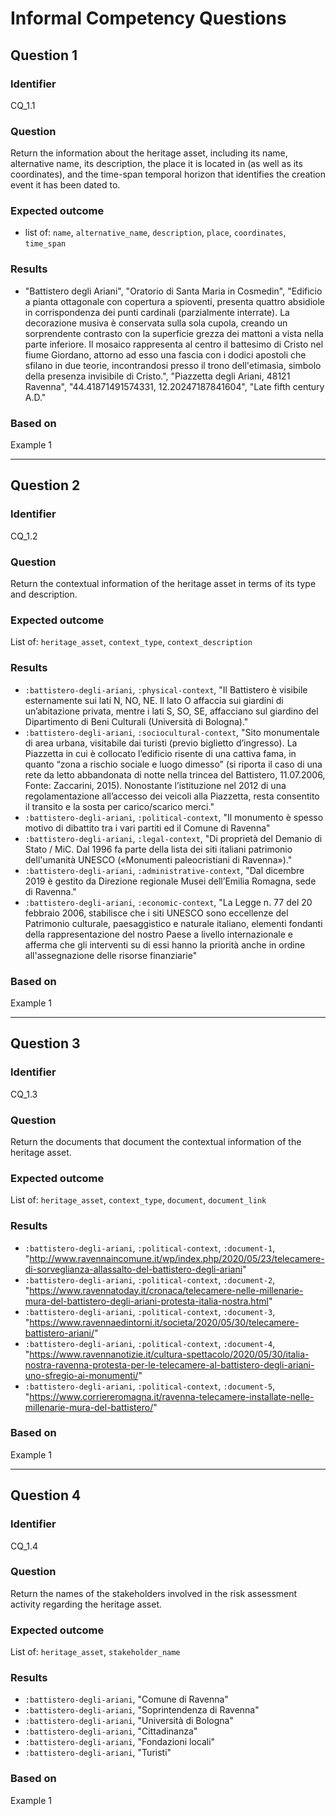 # Informal Competency Questions
## Question 1

### Identifier
CQ_1.1

### Question
Return the information about the heritage asset, including its name, alternative name, its description, the place it is located in (as well as its coordinates), and the time-span temporal horizon that identifies the creation event it has been dated to.

### Expected outcome
* list of: `name`, `alternative_name`, `description`, `place`, `coordinates`, `time_span`

### Results
* "Battistero degli Ariani", "Oratorio di Santa Maria in Cosmedin", "Edificio a pianta ottagonale con copertura a spioventi, presenta quattro absidiole in corrispondenza dei punti cardinali (parzialmente interrate). La decorazione musiva è conservata sulla sola cupola, creando un sorprendente contrasto con la superficie grezza dei mattoni a vista nella parte inferiore. Il mosaico rappresenta al centro il battesimo di Cristo nel fiume Giordano, attorno ad esso una fascia con i dodici apostoli che sfilano in due teorie, incontrandosi presso il trono dell'etimasìa, simbolo della presenza invisibile di Cristo.", "Piazzetta degli Ariani, 48121 Ravenna", "44.41871491574331, 12.20247187841604", "Late fifth century A.D."

### Based on
Example 1

***

## Question 2

### Identifier
CQ_1.2

### Question
Return the contextual information of the heritage asset in terms of its type and description.

### Expected outcome
List of: `heritage_asset`, `context_type`, `context_description`

### Results
* `:battistero-degli-ariani`, `:physical-context`, "Il Battistero è visibile esternamente sui lati N, NO, NE. Il lato O affaccia sui giardini di un’abitazione privata, mentre i lati S, SO, SE, affacciano sul giardino del Dipartimento di Beni Culturali (Università di Bologna)."
* `:battistero-degli-ariani`, `:sociocultural-context`, "Sito monumentale di area urbana, visitabile dai turisti (previo biglietto d’ingresso). La Piazzetta in cui è collocato l’edificio risente di una cattiva fama, in quanto “zona a rischio sociale e luogo dimesso” (si riporta il caso di una rete da letto abbandonata di notte nella trincea del Battistero, 11.07.2006, Fonte: Zaccarini, 2015). Nonostante l’istituzione nel 2012 di una regolamentazione all’accesso dei veicoli alla Piazzetta, resta consentito il transito e la sosta per carico/scarico merci."
* `:battistero-degli-ariani`, `:political-context`, "Il monumento è spesso motivo di dibattito tra i vari partiti ed il Comune di Ravenna"
* `:battistero-degli-ariani`, `:legal-context`, "Di proprietà del Demanio di Stato / MiC. Dal 1996 fa parte della lista dei siti italiani patrimonio dell'umanità UNESCO («Monumenti paleocristiani di Ravenna»)."
* `:battistero-degli-ariani`, `:administrative-context`, "Dal dicembre 2019 è gestito da Direzione regionale Musei dell’Emilia Romagna, sede di Ravenna."
* `:battistero-degli-ariani`, `:economic-context`, "La Legge n. 77 del 20 febbraio 2006, stabilisce che i siti UNESCO sono eccellenze del Patrimonio culturale, paesaggistico e naturale italiano, elementi fondanti della rappresentazione del nostro Paese a livello internazionale e afferma che gli interventi su di essi hanno la priorità anche in ordine all'assegnazione delle risorse finanziarie"

### Based on
Example 1

***

## Question 3

### Identifier
CQ_1.3

### Question
Return the documents that document the contextual information of the heritage asset.

### Expected outcome
List of: `heritage_asset`, `context_type`, `document`, `document_link`

### Results
* `:battistero-degli-ariani`, `:political-context`, `:document-1`, "http://www.ravennaincomune.it/wp/index.php/2020/05/23/telecamere-di-sorveglianza-allassalto-del-battistero-degli-ariani"
* `:battistero-degli-ariani`, `:political-context`, `:document-2`, "https://www.ravennatoday.it/cronaca/telecamere-nelle-millenarie-mura-del-battistero-degli-ariani-protesta-italia-nostra.html"
* `:battistero-degli-ariani`, `:political-context`, `:document-3`, "https://www.ravennaedintorni.it/societa/2020/05/30/telecamere-battistero-ariani/"
* `:battistero-degli-ariani`, `:political-context`, `:document-4`, "https://www.ravennanotizie.it/cultura-spettacolo/2020/05/30/italia-nostra-ravenna-protesta-per-le-telecamere-al-battistero-degli-ariani-uno-sfregio-ai-monumenti/"
* `:battistero-degli-ariani`, `:political-context`, `:document-5`, "https://www.corriereromagna.it/ravenna-telecamere-installate-nelle-millenarie-mura-del-battistero/"

### Based on
Example 1

***

## Question 4

### Identifier
CQ_1.4

### Question
Return the names of the stakeholders involved in the risk assessment activity regarding the heritage asset.

### Expected outcome
List of: `heritage_asset`, `stakeholder_name`

### Results
* `:battistero-degli-ariani`, "Comune di Ravenna"
* `:battistero-degli-ariani`, "Soprintendenza di Ravenna"
* `:battistero-degli-ariani`, "Università di Bologna"
* `:battistero-degli-ariani`, "Cittadinanza"
* `:battistero-degli-ariani`, "Fondazioni locali"
* `:battistero-degli-ariani`, "Turisti"

### Based on
Example 1